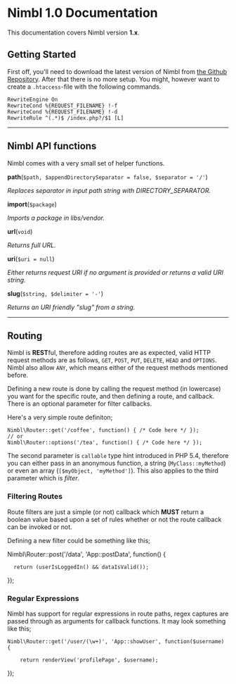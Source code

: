 Nimbl 1.0 Documentation
=======================

This documentation covers Nimbl version __1.x__.


## Getting Started
First off, you'll need to download the latest version of Nimbl from [the Github Repository](https://github.com/CarbinCreative/Nimbl/). After that there is no more setup. You might, however want to create a `.htaccess`-file with the following commands.

    RewriteEngine On
    RewriteCond %{REQUEST_FILENAME} !-f
    RewriteCond %{REQUEST_FILENAME} !-d
    RewriteRule ^(.*)$ /index.php?/$1 [L]


***

## Nimbl API functions

Nimbl comes with a very small set of helper functions.

__path__(`$path, $appendDirectorySeparator = false, $separator = '/'`)

_Replaces separator in input path string with DIRECTORY_SEPARATOR._

__import__(`$package`)

_Imports a package in libs/vendor._

__url__(`void`)

_Returns full URL._

__uri__(`$uri = null`)

_Either returns request URI if no argument is provided or returns a valid URI string._

__slug__(`$string, $delimiter = '-'`)

_Returns an URI friendly "slug" from a string._


***

## Routing

Nimbl is **REST**ful, therefore adding routes are as expected, valid HTTP request methods are as follows, `GET`, `POST`, `PUT`, `DELETE`, `HEAD` and `OPTIONS`. Nimbl also allow `ANY`, which means either of the request methods mentioned before.

Defining a new route is done by calling the request method (in lowercase) you want for the specific route, and then defining a route, and callback. There is an optional parameter for filter callbacks.

Here's a very simple route definiton;

    Nimbl\Router::get('/coffee', function() { /* Code here */ });
    // or
    Nimbl\Router::options('/tea', function() { /* Code here */ });

The second parameter is `callable` type hint introduced in PHP 5.4, therefore you can either pass in an anonymous function, a string (`MyClass::myMethod`) or even an array (`[$myObject, 'myMethod']`). This also applies to the third parameter which is _filter_.

### Filtering Routes
Route filters are just a simple (or not) callback which **MUST** return a boolean value based upon a set of rules whether or not the route callback can be invoked or not.

Defining a new filter could be something like this;

  Nimbl\Router::post('/data', 'App::postData', function() {

      return (userIsLoggedIn() && dataIsValid());

  });

### Regular Expressions

Nimbl has support for regular expressions in route paths, regex captures are passed through as arguments for callback functions.
It may look something like this;

	Nimbl\Router::get('/user/(\w+)', 'App::showUser', function($username) {

		return renderView('profilePage', $username);

  });